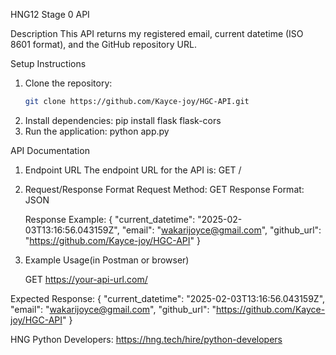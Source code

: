 HNG12 Stage 0 API

Description
This API returns my registered email, current datetime (ISO 8601 format), and the GitHub repository URL.



Setup Instructions
1. Clone the repository:
   ```bash
   git clone https://github.com/Kayce-joy/HGC-API.git
2. Install dependencies:
   pip install flask flask-cors
3. Run the application:
   python app.py



API Documentation
1. Endpoint URL
The endpoint URL for the API is: GET / 
2. Request/Response Format
      Request Method: GET
      Response Format: JSON

      Response Example:
{
  "current_datetime": "2025-02-03T13:16:56.043159Z",
  "email": "wakarijoyce@gmail.com",
  "github_url": "https://github.com/Kayce-joy/HGC-API"
}

3. Example Usage(in Postman or browser)

   GET https://your-api-url.com/

Expected Response:
{
  "current_datetime": "2025-02-03T13:16:56.043159Z",
  "email": "wakarijoyce@gmail.com",
  "github_url": "https://github.com/Kayce-joy/HGC-API"
}


HNG Python Developers: https://hng.tech/hire/python-developers